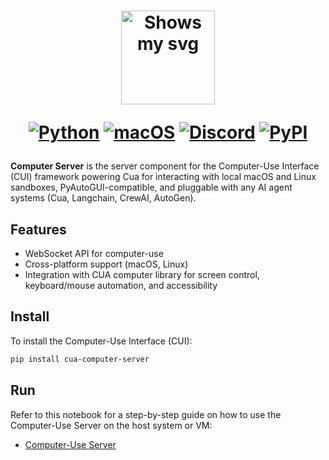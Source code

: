 <div align="center">
<h1>
  <div class="image-wrapper" style="display: inline-block;">
    <picture>
      <source media="(prefers-color-scheme: dark)" alt="logo" height="150" srcset="https://raw.githubusercontent.com/trycua/cua/main/img/logo_white.png" style="display: block; margin: auto;">
      <source media="(prefers-color-scheme: light)" alt="logo" height="150" srcset="https://raw.githubusercontent.com/trycua/cua/main/img/logo_black.png" style="display: block; margin: auto;">
      <img alt="Shows my svg">
    </picture>
  </div>

  [![Python](https://img.shields.io/badge/Python-333333?logo=python&logoColor=white&labelColor=333333)](#)
  [![macOS](https://img.shields.io/badge/macOS-000000?logo=apple&logoColor=F0F0F0)](#)
  [![Discord](https://img.shields.io/badge/Discord-%235865F2.svg?&logo=discord&logoColor=white)](https://discord.com/invite/mVnXXpdE85)
  [![PyPI](https://img.shields.io/pypi/v/cua-computer-server?color=333333)](https://pypi.org/project/cua-computer-server/)
</h1>
</div>

**Computer Server** is the server component for the Computer-Use Interface (CUI) framework powering Cua for interacting with local macOS and Linux sandboxes, PyAutoGUI-compatible, and pluggable with any AI agent systems (Cua, Langchain, CrewAI, AutoGen).

## Features

- WebSocket API for computer-use
- Cross-platform support (macOS, Linux)
- Integration with CUA computer library for screen control, keyboard/mouse automation, and accessibility

## Install

To install the Computer-Use Interface (CUI):

```bash
pip install cua-computer-server
```

## Run

Refer to this notebook for a step-by-step guide on how to use the Computer-Use Server on the host system or VM:

- [Computer-Use Server](../../notebooks/computer_server_nb.ipynb)